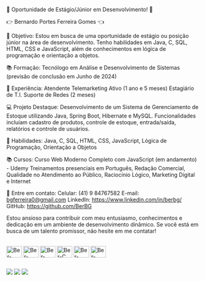 🌟 Oportunidade de Estágio/Júnior em Desenvolvimento! 🌟

👉 Bernardo Portes Ferreira Gomes 👈

🎯 Objetivo:
Estou em busca de uma oportunidade de estágio ou posição júnior na área de desenvolvimento. Tenho habilidades em Java, C, SQL, HTML, CSS e JavaScript, além de conhecimentos em lógica de programação e orientação a objetos.

📚 Formação:
Tecnólogo em Análise e Desenvolvimento de Sistemas (previsão de conclusão em Junho de 2024)

💼 Experiência:
Atendente Telemarketing Ativo (1 ano e 5 meses)
Estagiário de T.I. Suporte de Redes (2 meses)

💻 Projeto Destaque:
Desenvolvimento de um Sistema de Gerenciamento de Estoque utilizando Java, Spring Boot, Hibernate e MySQL. Funcionalidades incluíam cadastro de produtos, controle de estoque, entrada/saída, relatórios e controle de usuários.

🌟 Habilidades:
Java, C, SQL, HTML, CSS, JavaScript, Lógica de Programação, Orientação a Objetos

📚 Cursos:
Curso Web Moderno Completo com JavaScript (em andamento) - Udemy
Treinamentos presenciais em Português, Redação Comercial, Qualidade no Atendimento ao Público, Raciocínio Lógico, Marketing Digital e Internet

📩 Entre em contato:
Celular: (41) 9 84767582
E-mail: bgferreira0@gmail.com
LinkedIn: https://www.linkedin.com/in/berbg/
GitHub: https://github.com/BerBG

Estou ansioso para contribuir com meu entusiasmo, conhecimentos e dedicação em um ambiente de desenvolvimento dinâmico. Se você está em busca de um talento promissor, não hesite em me contatar!

<div style="display: inline_block"><br>
  <img align="center" alt="Ber-JAVASCRIPT" height="30" width="40"src="https://cdn.jsdelivr.net/gh/devicons/devicon/icons/javascript/javascript-original.svg" />
  <img align="center" alt="Ber-HTML" height="30" width="40" src="https://cdn.jsdelivr.net/gh/devicons/devicon/icons/html5/html5-original.svg" />
  <img align="center" alt="Ber-CSS" height="30" width="40" src="https://cdn.jsdelivr.net/gh/devicons/devicon/icons/css3/css3-original.svg" />
  <img align="center" alt="Ber-C" height="30" width="40" src="https://cdn.jsdelivr.net/gh/devicons/devicon/icons/c/c-original.svg" />
  <img align="center" alt="Ber-JAVA" height="30" width="40" src="https://cdn.jsdelivr.net/gh/devicons/devicon/icons/java/java-original.svg" />
  <img align="center" alt="Ber-PHP" height="30" width="40" src="https://cdn.jsdelivr.net/gh/devicons/devicon/icons/php/php-original.svg" />

  ##
 
<div> 
  <a href="https://www.instagram.com/ber_portes/" target="_blank"><img src="https://img.shields.io/badge/-Instagram-%23E4405F?style=for-the-badge&logo=instagram&logoColor=white" target="_blank"></a>
  <a href = "mailto:bgferreira0@gmail.com"><img src="https://img.shields.io/badge/-Gmail-%23333?style=for-the-badge&logo=gmail&logoColor=white" target="_blank"></a>
  <a href="https://www.linkedin.com/in/berbg/" target="_blank"><img src="https://img.shields.io/badge/-LinkedIn-%230077B5?style=for-the-badge&logo=linkedin&logoColor=white" target="_blank"></a> 
</div>
